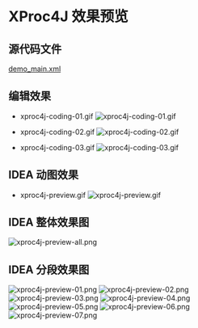 # XProc4J 效果预览

## 源代码文件

[demo_main.xml](src%2Fdemo_main.xml)

## 编辑效果

- xproc4j-coding-01.gif
![xproc4j-coding-01.gif](res%2Fxproc4j-coding-01.gif)

- xproc4j-coding-02.gif
![xproc4j-coding-02.gif](res%2Fxproc4j-coding-02.gif)

- xproc4j-coding-03.gif
![xproc4j-coding-03.gif](res%2Fxproc4j-coding-03.gif)

## IDEA 动图效果

- xproc4j-preview.gif
![xproc4j-preview.gif](res%2Fxproc4j-preview.gif)

  
## IDEA 整体效果图
![xproc4j-preview-all.png](res%2Fxproc4j-preview-all.png)

## IDEA 分段效果图

![xproc4j-preview-01.png](res%2Fxproc4j-preview-01.png)
![xproc4j-preview-02.png](res%2Fxproc4j-preview-02.png)
![xproc4j-preview-03.png](res%2Fxproc4j-preview-03.png)
![xproc4j-preview-04.png](res%2Fxproc4j-preview-04.png)
![xproc4j-preview-05.png](res%2Fxproc4j-preview-05.png)
![xproc4j-preview-06.png](res%2Fxproc4j-preview-06.png)
![xproc4j-preview-07.png](res%2Fxproc4j-preview-07.png)